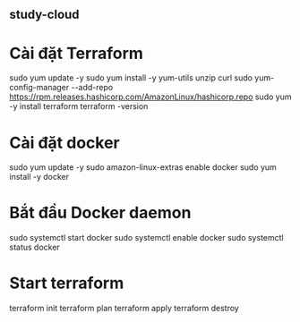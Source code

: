 ## study-cloud
# Cài đặt Terraform
sudo yum update -y
sudo yum install -y yum-utils unzip curl
sudo yum-config-manager --add-repo https://rpm.releases.hashicorp.com/AmazonLinux/hashicorp.repo
sudo yum -y install terraform
terraform -version

# Cài đặt docker
sudo yum update -y
sudo amazon-linux-extras enable docker
sudo yum install -y docker

# Bắt đầu Docker daemon
sudo systemctl start docker
sudo systemctl enable docker
sudo systemctl status docker

# Start terraform
terraform init
terraform plan
terraform apply
terraform destroy
